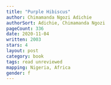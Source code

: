 ```yaml
---
title: "Purple Hibiscus"
author: Chimamanda Ngozi Adichie
authorSort: Adichie, Chimamanda Ngozi
pageCount: 336
date: 2020-11-04
written: 2003
stars: 4
layout: post
category: book
tags: read unreviewed
mapping: Nigeria, Africa
gender: f
---
```

